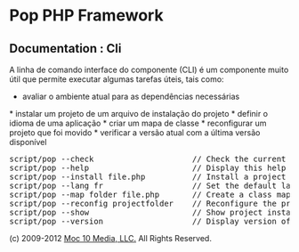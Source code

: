 Pop PHP Framework
=================

Documentation : Cli
-------------------

A linha de comando interface do componente (CLI) é um componente muito útil que permite executar algumas tarefas úteis, tais como:


* avaliar o ambiente atual para as dependências necessárias
</li>
* instalar um projeto de um arquivo de instalação do projeto
</li>
* definir o idioma de uma aplicação
</li>
* criar um mapa de classe
</li>
* reconfigurar um projeto que foi movido
</li>
* verificar a versão atual com a última versão disponível
</li>

<pre>
script/pop --check                     // Check the current configuration for required dependencies
script/pop --help                      // Display this help
script/pop --install file.php          // Install a project based on the install file specified
script/pop --lang fr                   // Set the default language for the project
script/pop --map folder file.php       // Create a class map file from the source folder and save to the output file
script/pop --reconfig projectfolder    // Reconfigure the project based on the new location of the project
script/pop --show                      // Show project install instructions
script/pop --version                   // Display version of Pop PHP Framework and latest available
</pre>

(c) 2009-2012 [Moc 10 Media, LLC.](http://www.moc10media.com) All Rights Reserved.
